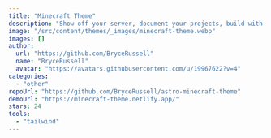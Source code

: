```yaml
---
title: "Minecraft Theme"
description: "Show off your server, document your projects, build with blocks, display items and paintings, create game like GUIs, and tons more!"
image: "/src/content/themes/_images/minecraft-theme.webp"
images: []
author:
  url: "https://github.com/BryceRussell"
  name: "BryceRussell"
  avatar: "https://avatars.githubusercontent.com/u/19967622?v=4"
categories:
  - "other"
repoUrl: "https://github.com/BryceRussell/astro-minecraft-theme"
demoUrl: "https://minecraft-theme.netlify.app/"
stars: 24
tools:
  - "tailwind"
---
```


